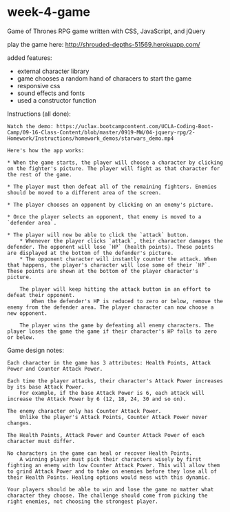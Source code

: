 # week-4-game
Game of Thrones RPG game written with CSS, JavaScript, and jQuery

play the game here:
http://shrouded-depths-51569.herokuapp.com/

added features:
 - external character library
 - game chooses a random hand of characers to start the game
 - responsive css
 - sound effects and fonts
 - used a constructor function 

Instructions (all done):

    Watch the demo: https://uclax.bootcampcontent.com/UCLA-Coding-Boot-Camp/09-16-Class-Content/blob/master/0919-MW/04-jquery-rpg/2-Homework/Instructions/homework_demos/starwars_demo.mp4

    Here's how the app works:

    * When the game starts, the player will choose a character by clicking on the fighter's picture. The player will fight as that character for the rest of the game.

    * The player must then defeat all of the remaining fighters. Enemies should be moved to a different area of the screen.

    * The player chooses an opponent by clicking on an enemy's picture.

    * Once the player selects an opponent, that enemy is moved to a `defender area`.

    * The player will now be able to click the `attack` button.
        * Whenever the player clicks `attack`, their character damages the defender. The opponent will lose `HP` (health points). These points are displayed at the bottom of the defender's picture. 
        * The opponent character will instantly counter the attack. When that happens, the player's character will lose some of their `HP`. These points are shown at the bottom of the player character's picture.

        The player will keep hitting the attack button in an effort to defeat their opponent.
            When the defender's HP is reduced to zero or below, remove the enemy from the defender area. The player character can now choose a new opponent.

        The player wins the game by defeating all enemy characters. The player loses the game the game if their character's HP falls to zero or below.

Game design notes:

    Each character in the game has 3 attributes: Health Points, Attack Power and Counter Attack Power.

    Each time the player attacks, their character's Attack Power increases by its base Attack Power.
        For example, if the base Attack Power is 6, each attack will increase the Attack Power by 6 (12, 18, 24, 30 and so on).

    The enemy character only has Counter Attack Power.
        Unlike the player's Attack Points, Counter Attack Power never changes.

    The Health Points, Attack Power and Counter Attack Power of each character must differ.

    No characters in the game can heal or recover Health Points.
        A winning player must pick their characters wisely by first fighting an enemy with low Counter Attack Power. This will allow them to grind Attack Power and to take on enemies before they lose all of their Health Points. Healing options would mess with this dynamic.

    Your players should be able to win and lose the game no matter what character they choose. The challenge should come from picking the right enemies, not choosing the strongest player.
